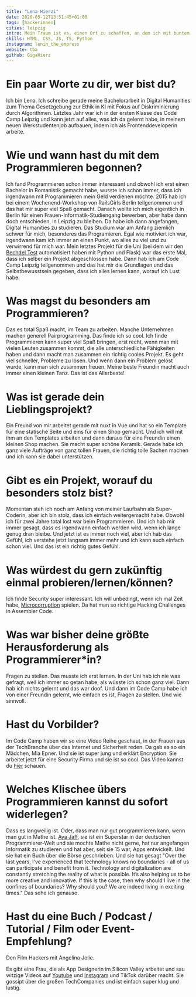 ```yaml
---
title: "Lena Hierzi"
date: 2020-05-12T13:51:45+01:00
tags: [hackerinnen]
cities: leipzig
intro: Mein Traum ist es, einen Ort zu schaffen, an dem ich mit buntem Make-up, passenden Nägeln und Trainingsanzug sein werde, Cocktails mixend, während ich Lieder der großartigsten Frauen der letzten 50 Jahre spiele und Tag und Nacht code. Mit meinen Freundinnen. Und italienischem Essen.
skills: HTML, CSS, JS, TS, Python
instagram: lenin_the_empress
website: tba
github: GigaHierz
---
```


# Ein paar Worte zu dir, wer bist du?

Ich bin Lena. Ich schreibe gerade meine Bachelorarbeit in Digital Humanities zum Thema Gesetzgebung zur Ethik in KI mit Fokus auf Diskriminierung durch Algorithmen. Letztes Jahr war ich in der ersten Klasse des Code Camp Leipzig und kann jetzt auf alles, was ich da gelernt habe, in meinem neuen Werkstudentenjob aufbauen, indem ich als Frontenddeveloperin arbeite.

# Wie und wann hast du mit dem Programmieren begonnen?

Ich fand Programmieren schon immer interessant und obwohl ich erst einen Bachelor in Romanistik gemacht habe, wusste ich schon immer, dass ich irgendwann mit Programmieren mein Geld verdienen möchte. 2015 hab ich bei einem Wochenend-Workshop von RailsGirls Berlin teilgenommen und das hat mir super viel Spaß gemacht. Danach wollte ich mich eigentlich in Berlin für einen Frauen-Informatik-Studiengang bewerben, aber habe dann doch entschieden, in Leipzig zu bleiben. Da habe ich dann angefangen, Digital Humanities zu studieren. Das Studium war am Anfang ziemlich schwer für mich, besonderes das Programieren. Egal wie motiviert ich war, irgendwann kam ich immer an einen Punkt, wo alles zu viel und zu verwirrend für mich war. Mein letztes Projekt für die Uni (bei dem wir den [Bechdel Test](https://en.wikipedia.org/wiki/Bechdel_test) automatisiert haben mit Python und Flask) war das erste Mal, dass ich selber ein Projekt abgeschlossen habe. Dann hab ich am Code Camp Leipzig teilgenommen und das hat mir die Grundlagen und das Selbstbewusstsein gegeben, dass ich alles lernen kann, worauf ich Lust habe. 

# Was magst du besonders am Programmieren?

Das es total Spaß macht, im Team zu arbeiten. Manche Unternehmen machen generell Pairprogramming. Das finde ich so cool. Ich finde Programmieren kann super viel Spaß bringen, erst recht, wenn man mit vielen Leuten zusammen kommt, die alle unterschiedliche Fähigkeiten haben und dann macht man zusammen ein richtig cooles Projekt. Es geht viel schneller, Probleme zu lösen. Und wenn dann ein Problem gelöst wurde, kann man sich zusammen freuen. Meine beste Freundin macht auch immer einen kleinen Tanz. Das ist das Allerbeste!

# Was ist gerade dein Lieblingsprojekt?

Ein Freund von mir arbeitet gerade mit nuxt in Vue und hat so ein Template für eine statische Seite und eins für einen Shop gemacht. Und ich will mit ihm an den Templates arbeiten und dann daraus für eine Freundin einen kleinen Shop machen. Sie macht super schöne Keramik. Gerade habe ich ganz viele Aufträge von ganz tollen Frauen, die richtig tolle Sachen machen und ich kann sie dabei unterstützen. 

# Gibt es ein Projekt, worauf du besonders stolz bist?

Momentan steh ich noch am Anfang von meiner Laufbahn als Super-Coderin, aber ich bin stolz, dass ich einfach weitergemacht habe. Obwohl ich für zwei Jahre total lost war beim Programmieren. Und ich hab mir immer gesagt, dass es irgendwann einfach werden wird, wenn ich lange genug dran bleibe. Und jetzt ist es immer noch viel, aber ich hab das Gefühl, ich verstehe jetzt langsam immer mehr und ich kann auch einfach schon viel. Und das ist ein richtig gutes Gefühl.

# Was würdest du gern zukünftig einmal probieren/lernen/können?

Ich finde Security super interessant. Ich will unbedingt, wenn ich mal Zeit habe, [Microcorruption](https://microcorruption.com/about) spielen. Da hat man so richtige Hacking Challenges in Assembler Code.

# Was war bisher deine größte Herausforderung als Programmierer\*in?

Fragen zu stellen. Das musste ich erst lernen. In der Uni hab ich nie was gefragt, weil ich immer so getan habe, als wüsste ich schon ganz viel. Dann hab ich nichts gelernt und das war doof. Und dann im Code Camp habe ich von einer Freundin gelernt, wie einfach es ist, Fragen zu stellen. Und wie sinnvoll.

# Hast du Vorbilder?

Im Code Camp haben wir so eine Video Reihe geschaut, in der Frauen aus der TechBranche über das Internet und Sicherheit reden. Da gab es so ein Mädchen, Mia Epner. Und sie ist super jung und erklärt Encryption. Sie arbeitet jetzt für eine Security Firma und sie ist so cool. Das Video kannst du [hier](https://www.youtube.com/watch?v=ZghMPWGXexs) schauen. 

# Welches Klischee übers Programmieren kannst du sofort widerlegen?

Dass es langweilig ist. Oder, dass man nur gut programmieren kann, wenn man gut in Mathe ist. [Aya Jaff](https://www.instagram.com/ayawashingherhands/), sie ist ein Superstar in der deutschen Programmierer-Welt und sie mochte Mathe nicht gerne, hat nur angefangen Informatik zu studieren und hat aber, seit sie 15 war, Apps entwickelt. Und sie hat ein Buch über die Börse geschrieben. Und sie hat gesagt "Over the last years, I’ve experienced that technology knows no boundaries - all of us can participate and benefit from it. Technology and digitalization are constantly stretching the reality of what is possible. It’s also helping us to be more creative and innovative. If this is the case, then why should I live in the confines of boundaries? Why should you? We are indeed living in exciting times." Das sehe ich genauso.

# Hast du eine Buch / Podcast / Tutorial / Film oder Event-Empfehlung?

Den Film Hackers mit Angelina Jolie. 

Es gibt eine Frau, die als App Designerin im Silicon Valley arbeitet und sau witzige Videos auf [Youtube](https://www.youtube.com/c/designalily) und [Instagram](https://www.instagram.com/designalily/) und TikTok darüber macht. Sie gossipt über die großen TechCompanies und ist einfach super klug und lustig. 
